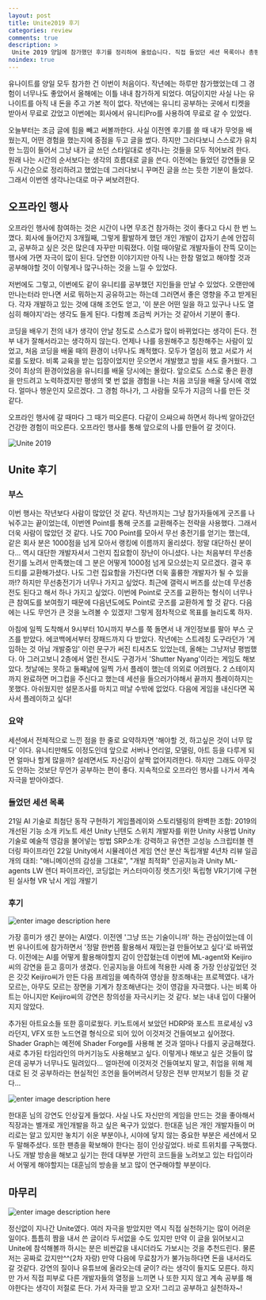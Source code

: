 ```yaml
---
layout: post
title: Unite2019 후기
categories: review
comments: true
description: >
 Unite 2019 양일에 참가했던 후기를 정리하여 올렸습니다. 직접 들었던 세션 목록이나 총평, 느낌들을 적어보았습니다.
noindex: true
---
```


유나이트를 양일 모두 참가한 건 이번이 처음이다. 작년에는 하루만 참가했었는데 그 경험이 너무나도 좋았어서 올해에는 이틀 내내 참가하게 되었다. 여담이지만 사실 나는 유나이트를 아직 내 돈을 주고 가본 적이 없다. 작년에는 유니티 공부하는 곳에서 티켓을 받아서 무료로 갔었고 이번에는 회사에서 유니티Pro를 사용하여 무료로 갈 수 있었다.

오늘부터는 조금 글에 힘을 빼고 써볼까한다. 사실 이전엔 후기를 쓸 때 내가 무엇을 배웠는지, 어떤 경험을 했는지에 중점을 두고 글을 썼다. 하지만 그러다보니 스스로가 유치한 느낌이 들어서 그냥 내가 글 쓰던 스타일대로 생각나는 것들을 모두 적어보려 한다. 원래 나는 시간의 순서보다는 생각의 흐름대로 글을 쓴다. 이전에는 들었던 강연들을 모두 시간순으로 정리하려고 했었는데 그러다보니 꾸며진 글을 쓰는 듯한 기분이 들었다. 그래서 이번엔 생각나는대로 마구 써보려한다.

## 오프라인 행사
오프라인 행사에 참여하는 것은 시간이 나면 무조건 참가하는 것이 좋다고 다시 한 번 느꼈다. 회사에 들어간지 3개월째, 그렇게 활발하게 했던 개인 개발이 갑자기 손에 안잡히고, 공부하고 싶은 것은 많은데 자꾸만 미뤄졌다. 이럴 때야말로 개발자들이 잔뜩 모이는 행사에 가면 자극이 많이 된다. 당연한 이야기지만 아직 나는 한참 멀었고 해야할 것과 공부해야할 것이 이렇게나 많구나하는 것을 느낄 수 있었다.

저번에도 그렇고, 이번에도 같이 유니티를 공부했던 지인들을 만날 수 있었다. 오랜만에 만나는터라 만나면 서로 뭐하는지 공유하고는 하는데 그러면서 좋은 영향을 주고 받게된다. 각자 개발하고 있는 것에 대해 조언도 얻고, '이 분은 어떤 일을 하고 있구나 나도 열심히 해야지'라는 생각도 들게 된다. 다함께 조금씩 커가는 것 같아서 기분이 좋다. 

코딩을 배우기 전의 내가 생각이 안날 정도로 스스로가 많이 바뀌었다는 생각이 든다. 전부 내가 잘해서라고는 생각하지 않는다. 언제나 나를 응원해주고 칭찬해주는 사람이 있었고, 처음 코딩을 배울 때의 환경이 너무나도 쾌적했다. 모두가 열심히 했고 서로가 서로를 도왔다. 비록 교육을 받는 입장이었지만 웃으면서 개발했고 밤을 새도 즐거웠다. 그것이 최상의 환경이었음을 유니티를 배울 당시에는 몰랐다. 앞으로도 스스로 좋은 환경을 만드려고 노력하겠지만 평생의 몇 번 없을 경험을 나는 처음 코딩을 배울 당시에 겪었다. 얼마나 행운인지 모르겠다. 그 경험 하나가, 그 사람들 모두가 지금의 나를 만든 것 같다.

오프라인 행사에 갈 때마다 그 때가 떠오른다. 다같이 으쌰으쌰 하면서 하나씩 알아갔던 건강한 경험이 떠오른다. 오프라인 행사를 통해 앞으로의 나를 만들어 갈 것이다.

![](https://lh3.googleusercontent.com/BUVL0Iwh28xvler1BqvAWWeUAEmaLv_GKWF9aRkhzS0ykpIi1l_d2Siq_3CqFCetZg21flBmhsY "Unite 2019")

## Unite 후기
### 부스
이번 행사는 작년보다 사람이 많았던 것 같다. 작년까지는 그냥 참가자들에게 굿즈를 나눠주고는 끝이었는데, 이번엔 Point를 통해 굿즈를 교환해주는 전략을 사용했다. 그래서 더욱 사람이 많았던 것 같다. 나도 700 Point를 모아서 무선 충전기를 얻기는 했는데, 같은 회사 분은 1000점을 넘게 모아서 랭킹에 이름까지 올리셨다. 정말 대단하신 분이다... 역시 대단한 개발자셔서 그런지 집요함이 장난이 아니셨다. 나는 처음부터 무선충전기를 노려서 만족했는데 그 분은 어떻게 1000점 넘게 모으셨는지 모르겠다. 결국 후드티를 교환해가셨다. 나도 그런 집요함을 가진다면 더욱 훌륭한 개발자가 될 수 있을까!? 하지만 무선충전기가 너무나 가지고 싶었다. 최근에 갤럭시 버즈를 샀는데 무선충전도 된다고 해서 하나 가지고 싶었다.
이번에 Point로 굿즈를 교환하는 형식이 너무나 큰 참여도를 보여줬기 때문에 다음년도에도 Point로 굿즈를 교환하게 할 것 같다. 다음에는 나도 무언가 큰 것을 노려볼 수 있겠지! 그렇게 점차적으로 목표를 늘리도록 하자.

아침에 일찍 도착해서 9시부터 10시까지 부스를 쭉 돌면서 내 개인정보를 팔아 부스 굿즈를 받았다. 에코백에서부터 장패드까지 다 받았다. 작년에는 스트레칭 도구라던가 '게임하는 것 아님 개발중임' 이런 문구가 써진 티셔츠도 있었는데, 올해는 그냥저냥 평범했다. 아 그러고보니 2층에서 열린 전시도 구경가서 'Shutter Nyang'이라는 게임도 해보았다. 첫날에는 못하고 둘째날에 일찍 가서 플레이 했는데 의외로 어려웠다. 2 스테이지까지 완료하면 머그컵을 주신다고 했는데 세션을 들으러가야해서 끝까지 플레이하지는 못했다. 아쉬웠지만 설문조사를 마치고 떠날 수밖에 없었다. 다음에 게임을 내신다면 꼭 사서 플레이하고 싶다!

### 요약
세션에서 전체적으로 느낀 점을 한 줄로 요약하자면 '해야할 것, 하고싶은 것이 너무 많다' 이다. 유니티만해도 이정도인데 앞으로 서버나 언리얼, 모델링, 아트 등을 다루게 되면 얼마나 할게 많을까? 설레면서도 자신감이 살짝 없어지려한다. 하지만 그래도 아무것도 안하는 것보단 무언가 공부하는 편이 좋다. 지속적으로 오프라인 행사를 나가서 계속 자극을 받아야겠다.

### 들었던 세션 목록
21일
AI 기술로 최첨단 동작 구현하기
게임플레이와 스토리텔링의 완벽한 조합: 2019의 개선된 기능 소개
키노트 세션
Unity 닌텐도 스위치 개발자를 위한 Unity 사용법
Unity 기술로 예술적 영감을 불어넣는 방법
SRP소개: 강력하고 유연한 고성능 스크립터블 렌더링 파이프라인
22일
Unity에서 시뮬레이션 게임 연산 분산
독립개발 4년차 리뷰
일곱개의 대죄: "애니메이션의 감성을 그대로", "개발 최적화"
인공지능과 Unity ML-agents
LW 렌더 파이프라인, 코딩없는 커스터마이징 렛츠기릿!
독립형 VR기기에 구현된 실사형 VR 낚시 게임 개발기

### 후기
![enter image description here](https://lh3.googleusercontent.com/mFMZbYhSx9yBFmpH7y58aCQtKcZjvbVc_FYYsOlJ1d4HTICE8vNkypw5XhHWdOoiSuMLmt_IUNA "Keijiroj 씨")

가장 흥미가 생긴 분야는 AI였다. 이전엔 '그냥 뜨는 기술이니까' 하는 관심이었는데 이번 유나이트에 참가하면서 '정말 한번쯤 활용해서 재밌는걸 만들어보고 싶다'로 바뀌었다. 이전에는 AI를 어떻게 활용해야할지 감이 안잡혔는데 이번에 ML-agent와 Keijiro씨의 강연을 듣고 흥미가 생겼다. 인공지능을 아트에 적용한 사례 중 가장 인상깊었던 것은 갓갓 Keijiro씨가 만든 다음 프레임을 예측하여 영상을 창조해내는 프로젝였다. 내가 모르는, 아무도 모르는 장면을 기계가 창조해낸다는 것이 영감을 자극했다. 나는 비록 아트는 아니지만 Keijiro씨의 강연은 창의성을 자극시키는 것 같다. 보는 내내 입이 다물어지지 않았다.

추가된 아트요소들 또한 흥미로웠다. 키노트에서 보았던 HDRP와 포스트 프로세싱 v3라던지, VFX 또한 노드연결 형식으로 되어 있어 이것저것 건들여보고 싶어졌다. Shader Graph는 예전에 Shader Forge를 사용해 본 것과 얼마나 다를지 궁금해졌다. 새로 추가된 타임라인의 마커기능도 사용해보고 싶다. 이렇게나 해보고 싶은 것들이 많은데 공부가 너무나도 밀려있다... 얼마전에 이것저것 건들여보지 말고, 취업을 위해 제대로 된 것 공부하라는 현실적인 조언을 들어버려서 당장은 전부 만져보기 힘들 것 같다...

![enter image description here](https://lh3.googleusercontent.com/GMb_2xzRV-B_UAleiB8vZt8ygFQYNh5c7uMfFjCktOxed3k9mstPOFxksEXCCIK7kjABWal3SQo "한대훈 님")

한대훈 님의 강연도 인상깊게 들었다. 사실 나도 자신만의 게임을 만드는 것을 좋아해서 직장과는 별개로 개인개발을 하고 싶은 욕구가 있었다. 한대훈 님은 개인 개발자들이 머리로는 알고 있지만 놓치기 쉬운 부분이나, 시야에 닿지 않는 중요한 부분은 세션에서 모두 말해주셨다. 또한 팬층을 확보해야 한다는 점이 인상깊었다. 바로 트위치를 구독했다. 나도 개발 방송을 해보고 싶기는 한데 대부분 가만히 코드들을 노려보고 있는 타입이라서 어떻게 해야할지는 대훈님의 방송을 보고 많이 연구해야할 부분이다.

## 마무리
![enter image description here](https://lh3.googleusercontent.com/B_k4cIRjIZ91wsEdpO6k39URgGaH_HfwmTq80RL7L1aDFnKegUY3wETKzKzrWJ3N7iNcMDSzbhc "사람들 너무 많다")

정신없이 지나간 Unite였다. 여러 자극을 받았지만 역시 직접 실천하기는 많이 어려운 일이다. 틈틈히 짬을 내서 쓴 글이라 두서없을 수도 있지만 만약 이 글을 읽어보시고 Unite에 참석해볼까 하시는 분은 비싼값을 내시더라도 가보시는 것을 추천드린다. 물론 저는 공짜로 갔지만^^(2차 자랑) 만약 다음에 무료참가가 불가능하다면 돈을 내서라도 갈 것같다. 강연의 질이나 유튜브에 올라오는데 굳이? 라는 생각이 들지도 모른다. 하지만 가서 직접 피부로 다른 개발자들의 열정을 느끼면 나 또한 지지 않고 계속 공부를 해야한다는 생각이 저절로 든다. 가서 자극을 받고 오자! 그리고 공부하고 실천하자~!

